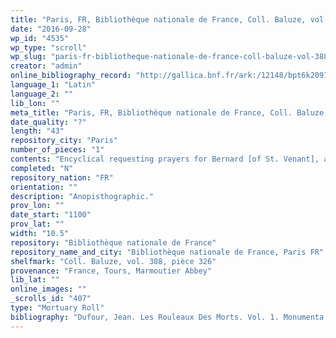 ```yaml
---
title: "Paris, FR, Bibliothèque nationale de France, Coll. Baluze, vol. 388, pièce 326"
date: "2016-09-28"
wp_id: "4535"
wp_type: "scroll"
wp_slug: "paris-fr-bibliotheque-nationale-de-france-coll-baluze-vol-388-piece-326"
creator: "admin"
online_bibliography_record: "http://gallica.bnf.fr/ark:/12148/bpt6k209163c/f389.image"
language_1: "Latin"
language_2: ""
lib_lon: ""
meta_title: "Paris, FR, Bibliothèque nationale de France, Coll. Baluze, vol. 388, pièce 326"
date_quality: "?"
length: "43"
repository_city: "Paris"
number_of_pieces: "1"
contents: "Encyclical requesting prayers for Bernard [of St. Venant], abbot of Marmoutier (d. 7 April 1100)."
completed: "N"
repository_nation: "FR"
orientation: ""
description: "Anopisthographic."
prov_lon: ""
date_start: "1100"
prov_lat: ""
width: "10.5"
repository: "Bibliothèque nationale de France"
repository_name_and_city: "Bibliothèque nationale de France, Paris FR"
shelfmark: "Coll. Baluze, vol. 388, pièce 326"
provenance: "France, Tours, Marmoutier Abbey"
lib_lat: ""
online_images: ""
_scrolls_id: "407"
type: "Mortuary Roll"
bibliography: "Dufour, Jean. Les Rouleaux Des Morts. Vol. 1. Monumenta Palaeographica Medii Aevi. Series Gallica. Turnhout: Brepols, 2009. no. 89."
---
```



